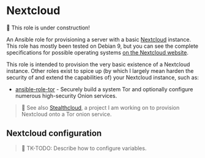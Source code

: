 # Nextcloud

:construction: This role is under construction!

An Ansible role for provisioning a server with a basic [Nextcloud](https://nextcloud.com/) instance. This role has mostly been tested on Debian 9, but you can see the complete specifications for possible operating systems [on the Nextcloud website](https://docs.nextcloud.com/server/14/admin_manual/installation/system_requirements.html#server).

This role is intended to provision the very basic existence of a Nextcloud instance. Other roles exist to spice up (by which I largely mean harden the security of and extend the capabilities of) your Nextcloud instance, such as:

* [ansible-role-tor](https://github.com/AnarchoTechNYC/ansible-role-tor) - Securely build a system Tor and optionally configure numerous high-security Onion services.

> :construction: See also [Stealthcloud](https://github.com/aubrel/stealthcloud), a project I am working on to provision Nextcloud onto a Tor onion service.

## Nextcloud configuration

> :construction: TK-TODO: Describe how to configure variables.
